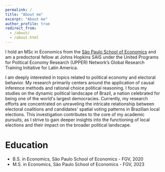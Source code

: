 ```yaml
---
permalink: /
title: "About me"
excerpt: "About me"
author_profile: true
redirect_from: 
  - /about/
  - /about.html
---
```



I hold an MSc in Economics from the [São Paulo School of Economics](https://economics-sp.fgv.br) and am a predoctoral fellow at Johns Hopkins SAIS under the United Programs for Political Economy Research (UPPER) Network’s Global Research Training Initiative for Latin America. 

I am deeply interested in topics related to political economy and electoral behavior. My research primarily centers around the application of causal inference methods and rational choice political reasoning. I focus my studies on the dynamic political landscape of Brazil, a nation celebrated for being one of the world's largest democracies. Currently, my research efforts are concentrated on unraveling the intricate relationship between electoral coalitions and candidates' spatial voting patterns in Brazilian local elections. This investigation contributes to the core of my academic pursuits, as I strive to gain deeper insights into the functioning of local elections and their impact on the broader political landscape.


Education
======
* B.S. in Economics, São Paulo School of Economics - FGV, 2020
* M.S. in Economics, São Paulo School of Economics - FGV, 2023
